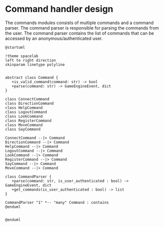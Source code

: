 # Command handler design

The commands modules consists of multiple commands and a command parser. The command parser is responsible for parsing the commands from the user. The command parser contains the list of commands that can be accessed by an anonymous/authenticated user.

```plantuml
@startuml

!theme spacelab
left to right direction
skinparam linetype polyline


abstract class Command {
   +is_valid_command(command: str) -> bool
   +parse(command: str) -> GameEngineEvent, dict
}

class ConnectCommand
class DirectionCommand
class HelpCommand
class LogoutCommand
class LookCommand
class RegisterCommand
class MoveCommand
class SayCommand

ConnectCommand --|> Command
DirectionCommand --|> Command
HelpCommand --|> Command
LogoutCommand --|> Command
LookCommand --|> Command
RegisterCommand --|> Command
SayCommand --|> Command
MoveCommand --|> Command

class CommandParser {
   +parse(command: str, is_user_authenticated : bool) -> GameEngineEvent, dict
   +get_commands(is_user_authenticated : bool) -> list
}

CommandParser "1" *-- "many" Command : contains
@enduml


@enduml
```
